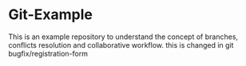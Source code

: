 # Git-Example
This is an example repository to understand the concept of branches, conflicts resolution and collaborative workflow.
this is changed in git bugfix/registration-form
